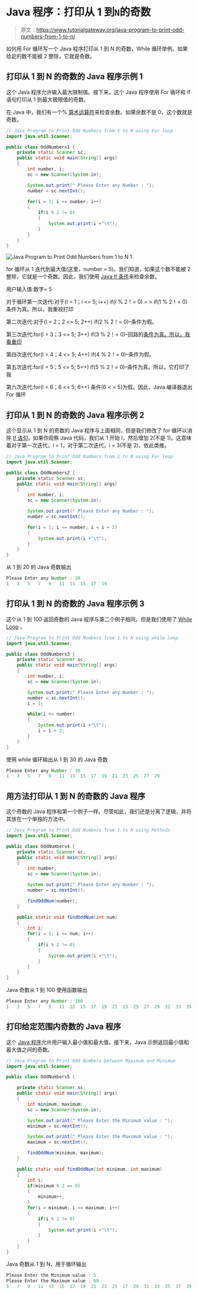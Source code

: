 # Java 程序：打印从 1 到`N`的奇数

> 原文：<https://www.tutorialgateway.org/java-program-to-print-odd-numbers-from-1-to-n/>

如何用 For 循环写一个 Java 程序打印从 1 到 N 的奇数，While 循环举例。如果给定的数不能被 2 整除，它就是奇数。

## 打印从 1 到 N 的奇数的 Java 程序示例 1

这个 Java 程序允许输入最大限制值。接下来，这个 Java 程序使用 For 循环和 If 语句打印从 1 到最大极限值的奇数。

在 Java 中，我们有一个% [算术运算符](https://www.tutorialgateway.org/java-arithmetic-operators/)来检查余数。如果余数不是 0，这个数就是奇数。

```java
// Java Program to Print Odd Numbers from 1 to N using For loop
import java.util.Scanner;

public class OddNumbers1 {
	private static Scanner sc;
	public static void main(String[] args) 
	{
		int number, i;
		sc = new Scanner(System.in);

		System.out.print(" Please Enter any Number : ");
		number = sc.nextInt();	

		for(i = 1; i <= number; i++)
		{
			if(i % 2 != 0)
			{
				System.out.print(i +"\t"); 
			}
		}	
	}
}
```

![Java Program to Print Odd Numbers from 1 to N 1](img/b65f3dd1187db1de3528d456319e73a3.png)

for 循环从 1 迭代到最大值(这里，number = 5)。我们知道，如果这个数不能被 2 整除，它就是一个奇数。因此，我们使用 [Java If 条件](https://www.tutorialgateway.org/java-if-statement/)来检查余数。

用户输入值:数字= 5

对于循环第一次迭代:对于(I = 1；i <= 5; i++)
if(i % 2！= 0) = > if(1 % 2！= 0)
条件为真。所以，我重视打印

第二次迭代:对于(I = 2；2 <= 5; 2++)
if(2 % 2！= 0)–条件为假。

第三次迭代:for(I = 3；3 <= 5; 3++)
if(3 % 2！= 0)–回路的[条件为真。所以，我看重印](https://www.tutorialgateway.org/java-for-loop/)

第四次迭代:for(I = 4；4 <= 5; 4++)
if(4 % 2！= 0)–条件为假。

第五次迭代:for(I = 5；5 <= 5; 5++)
if(5 % 2！= 0)–条件为真。所以，它打印了我

第六次迭代:for(I = 6；6 <= 5; 6++)
条件(6 < = 5)为假。因此，Java 编译器退出 For 循环

## 打印从 1 到 N 的奇数的 Java 程序示例 2

这个显示从 1 到 N 的奇数的 Java 程序与上面相同，但是我们修改了 for 循环以消除 [If 语句](https://www.tutorialgateway.org/if-statement-in-c/ "If Statement in C")。如果你观察 Java 代码，我们从 1 开始 I，然后增加 2(不是 1)。这意味着对于第一次迭代，i = 1，对于第二次迭代，i = 3(不是 2)，依此类推。

```java
// Java Program to Print Odd Numbers from 1 to N using For loop
import java.util.Scanner;

public class OddNumbers2 {
	private static Scanner sc;
	public static void main(String[] args) 
	{
		int number, i;
		sc = new Scanner(System.in);

		System.out.print(" Please Enter any Number : ");
		number = sc.nextInt();	

		for(i = 1; i <= number; i = i + 2)
		{
			System.out.print(i +"\t"); 
		}	
	}
}
```

从 1 到 20 的 Java 奇数输出

```java
Please Enter any Number : 20
1	3	5	7	9	11	13	15	17	19 
```

## 打印从 1 到 N 的奇数的 Java 程序示例 3

这个从 1 到 100 返回奇数的 Java 程序与第二个例子相同，但是我们使用了 [While Loop](https://www.tutorialgateway.org/java-while-loop/) 。

```java
// Java Program to Print Odd Numbers from 1 to N using while loop
import java.util.Scanner;

public class OddNumbers3 {
	private static Scanner sc;
	public static void main(String[] args) 
	{
		int number, i;
		sc = new Scanner(System.in);

		System.out.print(" Please Enter any Number : ");
		number = sc.nextInt();	
		i = 1; 

		while(i <= number)
		{
			System.out.print(i +"\t"); 
			i = i + 2;
		}	
	}
}
```

使用 while 循环输出从 1 到 30 的 Java 奇数

 ```java
Please Enter any Number : 30
1	3	5	7	9	11	13	15	17	19	21	23	25	27	29 
```

## 用方法打印从 1 到 N 的奇数的 Java 程序

这个奇数的 Java 程序和第一个例子一样。尽管如此，我们还是分离了逻辑，并将其放在一个单独的方法中。

```java
// Java Program to Print Odd Numbers from 1 to N using Methods
import java.util.Scanner;

public class OddNumbers4 {
	private static Scanner sc;
	public static void main(String[] args) 
	{
		int number;
		sc = new Scanner(System.in);

		System.out.print(" Please Enter any Number : ");
		number = sc.nextInt();	

		findOddNum(number);	
	}

	public static void findOddNum(int num)
	{
		int i;
		for(i = 1; i <= num; i++)
		{
			if(i % 2 != 0)
			{
				System.out.print(i +"\t"); 
			}
		}	
	}
}
```

Java 奇数从 1 到 100 使用函数输出

```java
Please Enter any Number : 100
1	3	5	7	9	11	13	15	17	19	21	23	25	27	29	31	33	35	37	39	41	43	45	47	49	51	53	55	57	59	61	63	65	67	69	71	73	75	77	79	81	83	85	87	89	91	93	95	97	99 
```

## 打印给定范围内奇数的 Java 程序

这个 [Java 程序](https://www.tutorialgateway.org/learn-java-programs/)允许用户输入最小值和最大值。接下来，Java 示例返回最小值和最大值之间的奇数。

```java
// Java Program to Print Odd Numbers between Maximum and Minimum
import java.util.Scanner;

public class OddNumbers5 {

	private static Scanner sc;
	public static void main(String[] args) 
	{
		int minimum, maximum;
		sc = new Scanner(System.in);

		System.out.print(" Please Enter the Minimum value : ");
		minimum = sc.nextInt();	

		System.out.print(" Please Enter the Maximum value : ");
		maximum = sc.nextInt();	

		findOddNum(minimum, maximum);	
	}

	public static void findOddNum(int minimum, int maximum)
	{
		int i;
		if(minimum % 2 == 0)
		{
			minimum++;
		}
		for(i = minimum; i <= maximum; i++)
		{
			if(i % 2 != 0)
			{
				System.out.print(i +"\t"); 
			}
		}	
	}
}
```

Java 奇数从 1 到 N，用于循环输出

 ```java
Please Enter the Minimum value : 5
 Please Enter the Maximum value : 60
5	7	9	11	13	15	17	19	21	23	25	27	29	31	33	35	37	39	41	43	45	47	49	51	53	55	57	59 
```